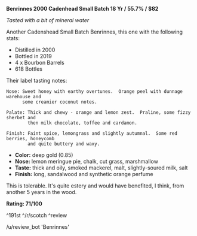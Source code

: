 **Benrinnes 2000 Cadenhead Small Batch 18 Yr / 55.7% / $82**

*Tasted with a bit of mineral water*

Another Cadenshead Small Batch Benrinnes, this one with the following stats:

* Distilled in 2000
* Bottled in 2019
* 4 x Bourbon Barrels
* 618 Bottles

Their label tasting notes:

    Nose: Sweet honey with earthy overtunes.  Orange peel with dunnage warehouse and 
          some creamier coconut notes.
    
    Palate: Thick and chewy - orange and lemon zest.  Praline, some fizzy sherbet and 
            then milk chocolate, toffee and cardamon.
    
    Finish: Faint spice, lemongrass and slightly autumnal.  Some red berries, honeycomb 
            and quite buttery and waxy. 

* **Color:** deep gold (0.85)
* **Nose:** lemon meringue pie, chalk, cut grass, marshmallow
* **Taste:** thick and oily, smoked mackerel, malt, slightly-soured milk, salt 
* **Finish:** long, sandalwood and synthetic orange perfume

This is tolerable. It's quite estery and would have benefited, I think, from another 5 years in the wood.

**Rating: 71/100**

^191st ^/r/scotch ^review

/u/review_bot 'Benrinnes'
